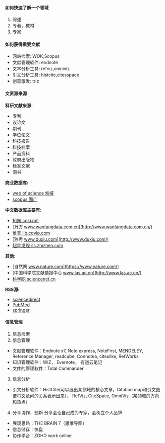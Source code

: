 #### 如何快速了解一个领域
1. 综述 
2. 专著，教材
3. 专家

#### 如何获得重要文献

- 网站检索:     WOK,Scopus
- 文献管理软件: endnote
- 文本分析工具: refviz,omniviz
- 引文分析工具: histcite,citesspace
- 创意激发:     triz


#### 文资源来源

**科研文献来源:**
- 专利
- 议论文
- 期刊
- 学位论文
- 科技报告
- 科技档案
- 产品资料
- 政府出版物
- 标准文献
- 图书

**商业数据库:**
- [web of science 权威](http://login.webofknowledge.com/)
- [scopus 面广](https://www.scopus.com/)


**中文数据库主要有:**
- [知网 cnki.net](http://cnki.net/)
- [万方 www.wanfangdata.com.cn](http://www.wanfangdata.com.cn/)
- [维普 lib.cqvip.com](http://lib.cqvip.com/)
- [独秀 www.duxiu.com](http://www.duxiu.com/)
- [超星发现 ss.zhizhen.com](http://ss.zhizhen.com/)

**其他:**
- [自然网 www.nature.com](https://www.nature.com/)
- [中国科学院文献情报中心 www.las.ac.cn](http://www.las.ac.cn/)
- [科学网 sciencenet.cn](http://sciencenet.cn/)

**RSS源:**
- [sciencedirect](http://www.sciencedirect.com/)
- [PubMed](https://www.ncbi.nlm.nih.gov/pubmed/)
- [springer](https://link.springer.com/)

#### 信息管理
1. 信息检索
2. 信息管理
  - 文献管理软件：Endnote x7, Note express, NoteFirst, MENDELEY, Reference Manager, readcube, Connotea, citeulike, RefWorks
  - 知识管理软件：WIZ， Evernote， 有道云笔记
  - 文件的管理软件：Total Commander
3. 信息分析
  - 引文分析软件：HistCite(可以选出某领域的核心文章，Citation map和引文图谱将文章间的关系表示出来）， RefViz, CiteSpace, OmniViz（某领域的方向和热点）
4. 分享协作，创新
分享会让自己成为专家，会树立个人品牌
  - 展现思路：THE BRAIN 7（思维导图） 
  - 信息储存：快盘
  - 协作平台：ZOHO work online










